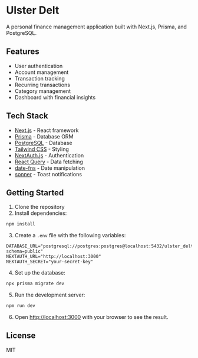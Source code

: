 # Ulster Delt

A personal finance management application built with Next.js, Prisma, and PostgreSQL.

## Features

- User authentication
- Account management
- Transaction tracking
- Recurring transactions
- Category management
- Dashboard with financial insights

## Tech Stack

- [Next.js](https://nextjs.org/) - React framework
- [Prisma](https://www.prisma.io/) - Database ORM
- [PostgreSQL](https://www.postgresql.org/) - Database
- [Tailwind CSS](https://tailwindcss.com/) - Styling
- [NextAuth.js](https://next-auth.js.org/) - Authentication
- [React Query](https://tanstack.com/query/latest) - Data fetching
- [date-fns](https://date-fns.org/) - Date manipulation
- [sonner](https://sonner.emilkowal.ski/) - Toast notifications

## Getting Started

1. Clone the repository
2. Install dependencies:

```bash
npm install
```

3. Create a `.env` file with the following variables:

```env
DATABASE_URL="postgresql://postgres:postgres@localhost:5432/ulster_delt?schema=public"
NEXTAUTH_URL="http://localhost:3000"
NEXTAUTH_SECRET="your-secret-key"
```

4. Set up the database:

```bash
npx prisma migrate dev
```

5. Run the development server:

```bash
npm run dev
```

6. Open [http://localhost:3000](http://localhost:3000) with your browser to see the result.

## License

MIT
